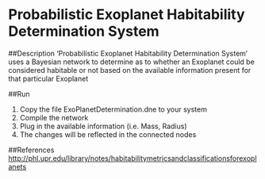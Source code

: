 # Probabilistic Exoplanet Habitability Determination System

##Description
‘Probabilistic Exoplanet Habitability Determination System’ uses a Bayesian network to determine as to whether an Exoplanet could be considered habitable or not based on the available information present for that particular Exoplanet

##Run
1.	Copy the file ExoPlanetDetermination.dne to your system
2.	Compile the network
3.	Plug in the available information (i.e. Mass, Radius)
4.	The changes will be reflected in the connected nodes

##References
http://phl.upr.edu/library/notes/habitabilitymetricsandclassificationsforexoplanets

